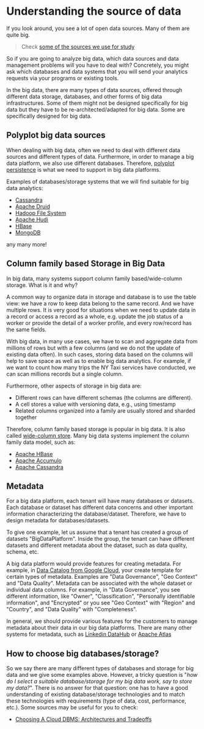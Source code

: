 # Understanding the source of data

If you look around, you see a lot of open data sources. Many of them are quite big.
>Check [some of the sources we use for study](https://version.aalto.fi/gitlab/bigdataplatforms/cs-e4640/-/blob/master/data/README.md)

So if you are going to analyze big data, which data sources and data management problems will you have to deal with? Concretely, you might ask which databases and data systems that you will send your analytics requests via your programs or existing tools.

In the big data, there are many types of data sources, offered through different data storage, databases, and other forms of big data infrastructures. Some of them might not be designed specifically for big data but they have to be re-architected/adapted for big data. Some are specifically designed for big data.


## Polyplot big data sources
When dealing with big data, often we need to deal with different data sources and different types of data. Furthermore, in order to manage a big data platform, we also use different databases. Therefore, [polyplot persistence](https://en.wikipedia.org/wiki/Polyglot_persistence) is what we need to support in big data platforms.

Examples of databases/storage systems that we will find suitable for big data analytics:
* [Cassandra](https://cassandra.apache.org/)
* [Apache Druid](https://druid.apache.org/)
* [Hadoop File System](https://hadoop.apache.org/)
* [Apache Hudi](https://hudi.apache.org/)
* [HBase](https://hbase.apache.org/)
* [MongoDB](https://www.mongodb.com/)

any many more!

## Column family based Storage in Big Data
In big data, many systems support column family based/wide-column storage. What is it and why?

A common way to organize data in storage and database is to use the table view: we have a row to keep data belong to the same record. And we have multiple rows. It is very good for situations when we need to update data in a record or access a record as a whole, e.g. update the job status of a worker or provide the detail of a worker profile, and every row/record has  the same fields.

With big data, in many use cases, we have to scan and aggregate data from millions of rows but with a few columns (and we do not the update of existing data often). In such cases, storing data based on the columns will help to save space as well as to enable big data analytics. For example, if we want to count how many trips the NY Taxi services have conducted, we can scan millions records but a single column.

Furthermore, other aspects of storage in big data are:
* Different rows can have different schemas (the columns are different).
* A cell stores a value with versioning data, e.g., using timestamp
* Related columns organized into a family are usually stored and sharded together

Therefore, column family based storage is popular in big data. It is also called [wide-column store](https://en.wikipedia.org/wiki/Wide-column_store). Many big data systems implement the column family data model, such as:
  * [ Apache HBase](https://www.slideshare.net/larsgeorge/hbase-in-practice)
  * [Apache Accumulo](https://accumulo.apache.org/docs/2.x/getting-started/table_design)
  * [Apache Cassandra](https://cassandra.apache.org/_/index.html)


## Metadata

For a big data platform, each tenant will have many databases or datasets. Each database or dataset has different data concerns and other important information characterizing the database/dataset. Therefore, we have to design metadata for databases/datasets.

To give one example, let us assume that a tenant has created a group of datasets "BigDataPlatform". Inside the group, the tenant can have different datasets and different metadata about the dataset, such as  data quality, schema, etc.

A big data platform would provide features for creating metadata. For example, in [Data Catalog from Google Cloud](https://cloud.google.com/data-catalog), your create template for certain types of metadata. Examples are "Data Governance", "Geo Context" and "Data Quality". Metadata can be associated with the whole dataset or individual data columns. For example, in "Data Governance", you see different information, like "Owner", "Classification", "Personally identifiable information", and "Encrypted" or you see "Geo Context" with "Region" and "Country", and "Data Quality" with  "Completeness".

In general, we should provide various features for the customers to manage metadata about their data in our big data platforms. There are many other systems for metadata, such as [Linkedin DataHub](https://github.com/linkedin/datahub) or [Apache Atlas](https://atlas.apache.org/#/)

## How to choose big databases/storage?

So we say there are many different types of databases and storage for big data and we give some examples above. However, a tricky question is "*how do I select a suitable database/storage for my big data work, say to store my data?*". There is no answer for that question: one has to have a good understanding of existing database/storage technologies and to match these technologies with requirements (type of data, cost, performance, etc.). Some sources may be useful for you to check:
* [Choosing A Cloud DBMS: Architectures and Tradeoffs](http://vldb.org/pvldb/vol12/p2170-tan.pdf)
